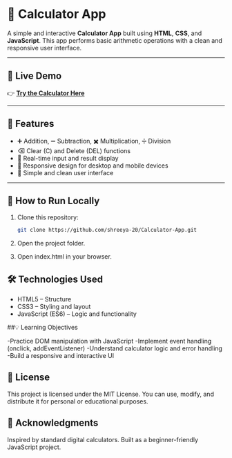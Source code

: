 
# 🧮 Calculator App

A simple and interactive **Calculator App** built using **HTML**, **CSS**, and **JavaScript**. This app performs basic arithmetic operations with a clean and responsive user interface.

---

## 🔗 Live Demo

👉 **[Try the Calculator Here](https://shreeya-20.github.io/Calculator-app/)**  

---

## 🎯 Features

- ➕ Addition, ➖ Subtraction, ✖️ Multiplication, ➗ Division
- ⌫ Clear (C) and Delete (DEL) functions
- 🔢 Real-time input and result display
- 📱 Responsive design for desktop and mobile devices
- 🎨 Simple and clean user interface

---

## 📁 How to Run Locally

1. Clone this repository:
   ```bash
   git clone https://github.com/shreeya-20/Calculator-App.git

2. Open the project folder.

3. Open index.html in your browser.

## 🛠️ Technologies Used

- HTML5 – Structure
- CSS3 – Styling and layout
- JavaScript (ES6) – Logic and functionality

##💡 Learning Objectives

-Practice DOM manipulation with JavaScript
-Implement event handling (onclick, addEventListener)
-Understand calculator logic and error handling
-Build a responsive and interactive UI

## 📜 License

This project is licensed under the MIT License.
You can use, modify, and distribute it for personal or educational purposes.

## 🙌 Acknowledgments

Inspired by standard digital calculators.
Built as a beginner-friendly JavaScript project.
